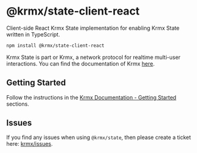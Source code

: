 # @krmx/state-client-react
Client-side React Krmx State implementation for enabling Krmx State written in TypeScript.

```bash
npm install @krmx/state-client-react
```

Krmx State is part or Krmx, a network protocol for realtime multi-user interactions. You can find the documentation of Krmx [here](https://simonkarman.github.io/krmx).

## Getting Started
Follow the instructions in the [Krmx Documentation - Getting Started](https://simonkarman.github.io/krmx/getting-started/demo) sections.

## Issues
If you find any issues when using `@krmx/state`, then please create a ticket here: [krmx/issues](https://github.com/simonkarman/krmx/issues).

